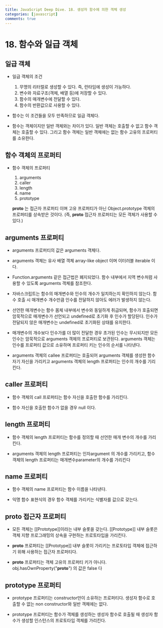 ```yaml
---
title: JavaScript Deep Dive. 18. 생성자 함수에 의한 객체 생성
categories: [javascript]
comments: true
---
```


# 18. 함수와 일급 객체

      
## 일급 객체
  
- 일급 객체의 조건
    
  1. 무명의 리터럴로 생성할 수 있다. 즉, 런타임에 생성이 가능하다.
  2. 변수와 자료구조(객체, 배열 등)에 저장할 수 있다.
  3. 함수의 매개변수에 전달할 수 있다.
  4. 함수의 반환값으로 사용할 수 있다. 

- 함수는 이 조건들을 모두 만족하므로 일급 객체다.
  
- 함수는 객체이지만 일반 객체와는 차이가 있다. 일반 객체는 호출할 수 없고 함수 객체는 호출할 수 있다.
  그리고 함수 객체는 일반 객체에는 없는 함수 고유의 프로퍼티를 소유한다.
  
  
## 함수 객체의 프로퍼티

  - 함수 객체의 프로퍼티
    1. arguments
    2. caller
    3. length
    4. name
    5. prototype

    __proto__ 는 접근자 프로퍼티 이며 고유 프로퍼티가 아닌 Object.prototype 객체의 프로퍼티를 상속받은 것이다.
    (즉, __proto__ 접근자 프로퍼티는 모든 객체가 사용할 수 있다.)
  
      
## arguments 프로퍼티

- arguments 프로퍼티의 값은 arguments 객체다.
    
- arguments 객체는 유사 배열 객체 array-like object 이며 이터러블 iterable 이다.
  
- Function.arguments 같은 접근법은 폐지되었다. 함수 내부에서 지역 변수처럼 사용할 수 있도록 arguments 객체를 참조한다.
  
- 자바스크립트는 함수의 매개변수와 인수의 개수가 일치하는지 확인하지 않는다.
  함수 호출 시 매개변수 개수만큼 인수를 전달하지 않아도 에러가 발생하지 않는다.

- 선언한 매개변수는 함수 몸체 내부에서 변수와 동일하게 취급되며, 함수가 호출되면 암묵적으로 매개변수가 선언되고 undefined로 초기화 후 인수가 할당된다.
  인수가 전달되지 않은 매개변수는 undefined로 초기화된 상태를 유지한다.
  
- 매개변수의 개수보다 인수가를 더 많이 전달한 경우 초가된 인수는 무시되지만 모든 인수는 암묵적으로 arguments 객체의 프로퍼티로 보관된다.
  arguments 객체는 인수를 프로퍼티 값으로 소유하며 프로퍼티 키는 인수의 순서를 나타낸다.

- arguments 객체의 callee 프로퍼티는 호출되어 arguments 객체를 생성한 함수 자기 자신을 가리키고
  arguments 객체의 length 프로퍼티는 인수의 개수를 기리킨다.


## caller 프로퍼티

- 함수 객체의 call 프로퍼티는 함수 자신을 호출한 함수를 가리킨다.
     
- 함수 자신을 호출한 함수가 없을 경우 null 이다.
    
  
## length 프로퍼티

- 함수 객체의 length 프로퍼티는 함수를 정의할 때 선언한 매개 변수의 개수를 가리킨다.
    
- arguments 객체의 length 프로퍼티는 인자argument 의 개수를 가리키고, 함수 객체의 length 프로퍼티는 매개변수parameter의 개수를 가리킨다
  

## name 프로퍼티

- 함수 객체의 name 프로퍼티는 함수 이름을 나타낸다.
  
- 익명 함수 표현식의 경우 함수 객체를 가리키는 식별자를 값으로 갖는다.
  

## __proto__ 접근자 프로퍼티

- 모든 객체는 [[Prototype]]이라는 내부 슬롯을 갖는다. [[Prototype]] 내부 슬롯은 객체 지향 프로그래밍의 상속을 구현하는 프로토타입을 가리킨다.
  
- __proto__ 프로퍼티는 [[Prototype]] 내부 슬롯이 가리키는 프로토타입 객체에 접근하기 위해 사용하는 접근자 프로퍼티다.
  
- __proto__ 프로퍼티는 객체 고유의 프로퍼티 키가 아니다. obj.hasOwnProperty("__proto__") 의 값은 false 다
  
    
## prototype 프로퍼티
  
- prototype 프로퍼티는 constructor만이 소유하는 프로퍼티다. 생성자 함수로 호출할 수 없는 non constructor와 일반 객체에는 없다.
    
- prototype 프로퍼티는 함수가 객체를 생성하는 생성자 함수로 호출될 때 생성자 함수가 생성할 인스턴스의 프로토타입 객체를 가리킨다.
  